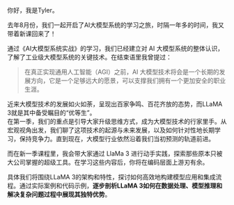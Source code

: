 你好，我是Tyler。

去年8月份，我们一起开启了AI大模型系统的学习之旅，时隔一年多的时间，我又带着新课回来了！

通过《AI大模型系统实战》的学习，我们已经建立对 AI 大模型系统的整体认识，了解了工业级大模型系统的关键技术。在结束语里我曾提过：

> 在真正实现通用人工智能（AGI）之前，AI 大模型技术将会是一个长期的发展方向，它是一个足够远大的愿景，可以支撑我们拥有一个更加安全的职业生涯。

近来大模型技术的发展如火如荼，呈现出百家争鸣、百花齐放的态势，而LLaMA 3就是其中备受瞩目的“优等生”。  
在第一季，我们的重点是引导大家升级思维方式，成为大模型技术的行家里手。从宏观视角出发，我们聊了这项技术的起源与未来发展，以及如何针对性地长期学习，保持竞争力。直到现在，大模型行业依然沿着我们当初预测的轨道前进。

而在新一季课程里，我会带大家通过 LlaMa 3 进行动手实践，探索那些原本只被大公司掌握的超级工具。在学习这些内容后，你将在编码层面上游刃有余。

具体我们将围绕LLaMA 3的架构和特性，探讨如何高效地构建模型应用和集成流程。通过实际案例和代码示例，**逐步剖析LLaMA 3如何在数据处理、模型推理和解决复杂问题过程中展现其独特优势**。